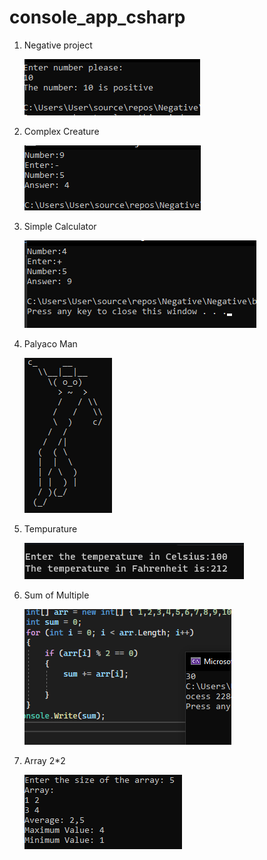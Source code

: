 # console_app_csharp

1. Negative project 
   

   ![Negative project](positive.png)
2. Complex Creature 


   ![Complex Creature](answer.png)
3. Simple Calculator


   ![Simple Calculator](simple_calculator.png)
4. Palyaco Man 

   
   ![palyacoman](palyacoman.png)

5. Tempurature 

   
   ![Tempurature](tempurature.png)


6. Sum of Multiple



   ![Sumof](digit.png)


7. Array 2*2 


   ![Array](array22.png)